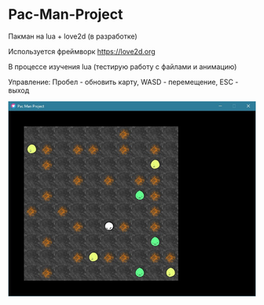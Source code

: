 # Pac-Man-Project
Пакман на lua + love2d (в разработке)

Используется фреймворк https://love2d.org

В процессе изучения lua (тестирую работу с файлами и анимацию)

Управление: Пробел - обновить карту, WASD - перемещение, ESC - выход

![GitHub Logo](/logo2.jpg)
